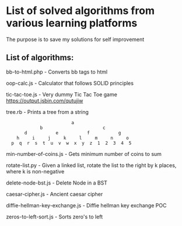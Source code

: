 List of solved algorithms from various learning platforms
==
The purpose is to save my solutions for self improvement



List of algorithms:
---

bb-to-html.php - Converts bb tags to html 

oop-calc.js - Calculator that follows SOLID principles 

tic-tac-toe.js - Very dummy Tic Tac Toe game https://output.jsbin.com/qutujiw

tree.rb - Prints a tree from a string
```
                         a
             b                       c                       
       d           e           f           g           
    h     i     j     k     l     m     n     o     
  p  q  r  s  t  u  v  w  x  y  z  1  2  3  4  5  
```

min-number-of-coins.js - Gets minimum number of coins to sum

rotate-list.py - Given a linked list, rotate the list to the right by k places, where k is non-negative

delete-node-bst.js - Delete Node in a BST

caesar-cipher.js - Ancient caesar cipher

diffie-hellman-key-exchange.js - Diffie hellman key exchange POC

zeros-to-left-sort.js - Sorts zero's to left
